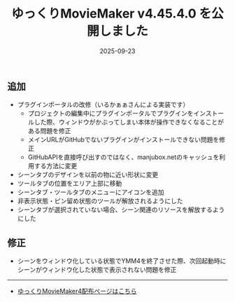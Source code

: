 ﻿---
title: ゆっくりMovieMaker v4.45.4.0 を公開しました
date: 2025-09-23
tags: [YMM4,お知らせ]
---
## 追加
- プラグインポータルの改修（いるかぁぁさんによる実装です）
  - プロジェクトの編集中にプラグインポータルでプラグインをインストールした際、ウィンドウがかぶってしまい本体が操作できなくなることがある問題を修正
  - メインURLがGitHubでないプラグインがインストールできない問題を修正
  - GitHubAPIを直接呼び出すのではなく、manjubox.netのキャッシュを利用する方法に変更
- シーンタブのデザインを以前の物に近い形状に変更
- ツールタブの位置をエリア上部に移動
- シーンタブ・ツールタブのメニューにアイコンを追加
- 非表示状態・ピン留め状態のツールが解放されるようにした
- シーンタブが選択されていない場合、シーン関連のリソースを解放するようにした
## 修正
- シーンをウィンドウ化している状態でYMM4を終了させた際、次回起動時にシーンがウィンドウ化した状態で表示されない問題を修正

---

- [ゆっくりMovieMaker4配布ページはこちら](../index.md)